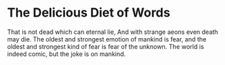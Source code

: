 # The Delicious Diet of Words

That is not dead which can eternal lie, And with strange aeons even death may die.
The oldest and strongest emotion of mankind is fear, and the oldest and strongest kind of fear is fear of the unknown.
The world is indeed comic, but the joke is on mankind.